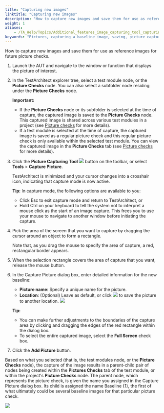 ```yaml
--- 
title: "Capturing new images"
linktitle: "Capturing new images"
description: "How to capture new images and save them for use as reference images for future picture checks."
weight: 1
aliases: 
    - /TA_Help/Topics/Additional_features_image_capturing_tool_capturing_saving.html
keywords: "Pictures, capturing a baseline image, saving, picture capturing tool, new baseline image, baseline image"
---
```


How to capture new images and save them for use as reference images for future picture checks.

1.  Launch the AUT and navigate to the window or function that displays the picture of interest.

2.  In the TestArchitect explorer tree, select a test module node, or the **Picture Checks** node. You can also select a subfolder node residing under the **Picture Checks** node.

    **Important:**

    -   If the **Picture Checks** node or its subfolder is selected at the time of capture, the captured image is saved to the **Picture Checks** node. This captured image is shared across various test modules in a project \(see [Picture checks](/TA_Help/Topics/Projects_and_tests_picture_check.html) for more details\).
    -   If a test module is selected at the time of capture, the captured image is saved as a regular picture check and this regular picture check is only available within the selected test module. You can view the captured image in the **Picture Checks** tab \(see [Picture checks](/TA_Help/Topics/Projects_and_tests_picture_check.html) for more details\).
3.  Click the **Picture Capturing Tool** ![](/images/TA_Help/Images/Image_capturing_tool_1.png) button on the toolbar, or select **Tools** \> **Capture Picture**.

    TestArchitect is minimized and your cursor changes into a crosshair icon, indicating that capture mode is now active.

    **Tip:** In capture mode, the following options are available to you:

    -   Click Esc to exit capture mode and return to TestArchitect, or
    -   Hold Ctrl on your keyboard to tell the system not to interpret a mouse click as the start of an image capture. This frees you to use your mouse to navigate to another window before initiating the capture.
4.  Pick the area of the screen that you want to capture by dragging the cursor around an object to form a rectangle.

    Note that, as you drag the mouse to specify the area of capture, a red, rectangular border appears.

5.  When the selection rectangle covers the area of capture that you want, release the mouse button.

6.  In the Capture Picture dialog box, enter detailed information for the new baseline:

    -   **Picture name**: Specify a unique name for the picture.
    -   **Location**: \(Optional\) Leave as default, or click ![](/images/TA_Help/Images/btn.browse-ellipsis.01.png) to save the picture to another location.
    ![](/images/TA_Help/Images/capture_picture_dialog.png)

    **Tip:**

    -   You can make further adjustments to the boundaries of the capture area by clicking and dragging the edges of the red rectangle within the dialog box.
    -   To select the entire captured image, select the **Full Screen** check box.
7.  Click the **Add Picture** button.


Based on what you selected \(that is, the test modules node, or the **Picture Checks** node\), the capture of the image results in a parent-child pair of nodes being created within the **Pictures Checks** tab of the test module, or within the project's **Picture Checks** node. The parent node, which represents the picture check, is given the name you assigned in the Capture Picture dialog box. Its child is assigned the name Baseline \{1\}, the first of what ultimately could be several baseline images for that particular picture check.

![](/images/TA_Help/Images/Image_node_Picture_Checks.png)



